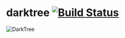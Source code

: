 # darktree [![Build Status](https://travis-ci.org/mogulla3/darktree.svg?branch=master)](https://travis-ci.org/mogulla3/darktree)

![DarkTree](https://raw.githubusercontent.com/mogulla3/darktree/master/darktree.png)
